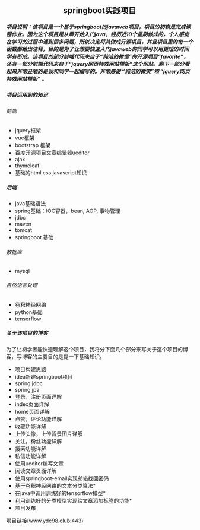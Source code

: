 ## <center>springboot实践项目</center>
##### 项目说明：该项目是一个基于springboot的javaweb项目，项目的初衷是完成课程作业。因为这个项目是从零开始入门java，经历近10个星期做成的，个人感觉在学习的过程中遇到很多问题，所以决定将其做成开源项目，并且项目里的每一个函数都给出注释，目的是为了让想要快速入门javaweb的同学可以用更短的时间学有所成。该项目的部分前端代码来自于“纯洁的微信”的开源项目“favorite”，还有一部分前端代码来自于“jquery网页特效网站模板”这个网站。剩下一部分看起来非常丑陋的是我和同学一起编写的。非常感谢 “纯洁的微笑”和 “jquery网页特效网站模板” 。

##### 项目运用到的知识
###### 前端
- jquery框架
- vue框架
- bootstrap 框架
- 百度开源项目文章编辑器ueditor
- ajax
- thymeleaf
- 基础的html  css  javascript知识

##### 后端
- java基础语法
- spring基础：IOC容器，bean, AOP, 事物管理 
- jdbc
- maven
- tomcat
- springboot 基础

###### 数据库
- mysql
###### 自然语言处理
- 卷积神经网络
- python基础
- tensorflow


##### 关于该项目的博客
为了让初学者能快速理解这个项目，我将分下面几个部分来写关于这个项目的博客，写博客的主要目的是提一下基础知识。
- 项目构建思路
- idea新建springboot项目
- spring jdbc 
-  spring jpa 
-  登录，注册页面详解
-  index页面详解
-  home页面详解
-  点赞，评论功能详解
-  收藏功能详解
-  上传头像，上传背景图片详解
-  关注，粉丝功能详解
-  搜索功能详解
-  私信功能详解
-  使用ueditor编写文章
-  阅读文章页面详解
-  使用springboot-email实现邮箱找回密码
-  基于卷积神经网络的文本分类算法*
-  在java中调用训练好的tensorflow模型*
-  利用训练好的分类模型实现给文章添加标签的功能*
-  项目发布


项目链接(www.ydc98.club:443)
